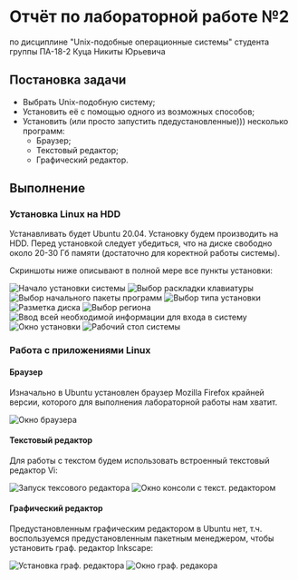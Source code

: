 # Отчёт по лабораторной работе №2

по дисциплине "Unix-подобные операционные системы"
студента группы ПА-18-2
Куца Никиты Юрьевича

## Постановка задачи

* Выбрать Unix-подобную систему;
* Установить её с помощью одного из возможных способов;
* Установить (или просто запустить пдедустановленные))) несколько программ:
  * Браузер;
  * Текстовый редактор;
  * Графический редактор.

## Выполнение

### Установка Linux на HDD

Устанавливать будет Ubuntu 20.04. Установку будем производить на HDD. Перед установкой следует убедиться, что на диске свободно около 20-30 Гб памяти (достаточно для коректной работы системы).

Скриншоты ниже описывают в полной мере все пункты установки:

![Начало установки системы][screenshot-1]
![Выбор раскладки клавиатуры][screenshot-2]
![Выбор начального пакеты программ][screenshot-3]
![Выбор типа установки][screenshot-4]
![Разметка диска][screenshot-5]
![Выбор региона][screenshot-6]
![Ввод всей необходимой информации для входа в систему][screenshot-7]
![Окно установки][screenshot-8]
![Рабочий стол системы][screenshot-9]

[screenshot-1]: img/1.png
[screenshot-2]: img/2.png
[screenshot-3]: img/3.png
[screenshot-4]: img/4.png
[screenshot-5]: img/5.png
[screenshot-6]: img/6.png
[screenshot-7]: img/7.png
[screenshot-8]: img/8.png
[screenshot-9]: img/9.png

### Работа с приложениями Linux

#### Браузер

Изначально в Ubuntu установлен браузер Mozilla Firefox крайней версии, которого для выполнения лабораторной работы нам хватит.

![Окно браузера][screenshot-10]

[screenshot-10]: img/10.png

#### Текстовый редактор

Для работы с текстом будем использовать встроенный текстовый редактор Vi:

![Запуск тексового редактора][screenshot-11]
![Окно консоли с текст. редактором][screenshot-12]

[screenshot-11]: img/11.png
[screenshot-12]: img/12.png

#### Графический редактор

Предустановленным графическим редактором в Ubuntu нет, т.ч. воспользуемся предустановленным пакетным менеджером, чтобы установить граф. редактор Inkscape:

![Установка граф. редактора][screenshot-13]
![Окно граф. редакора][screenshot-14]

[screenshot-13]: img/13.png
[screenshot-14]: img/14.png
